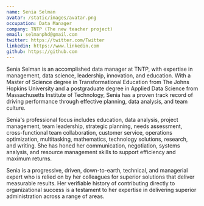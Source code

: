 ```yaml
---
name: Senia Selman
avatar: /static/images/avatar.png
occupation: Data Manager
company: TNTP (The new teacher project)
email: selmanphd@gmail.com
twitter: https://twitter.com/Twitter
linkedin: https://www.linkedin.com
github: https://github.com
---
```


Senia Selman is an accomplished data manager at TNTP, with expertise in management, data science, leadership, innovation, and education. With a Master of Science degree in Transformational Education from The Johns Hopkins University and a postgraduate degree in Applied Data Science from Massachusetts Institute of Technology, Senia has a proven track record of driving performance through effective planning, data analysis, and team culture.

Senia's professional focus includes education, data analysis, project management, team leadership, strategic planning, needs assessment, cross-functional team collaboration, customer service, operations optimization, multitasking, mathematics, technology solutions, research, and writing. She has honed her communication, negotiation, systems analysis, and resource management skills to support efficiency and maximum returns.

Senia is a progressive, driven, down-to-earth, technical, and managerial expert who is relied on by her colleagues for superior solutions that deliver measurable results. Her verifiable history of contributing directly to organizational success is a testament to her expertise in delivering superior administration across a range of areas.